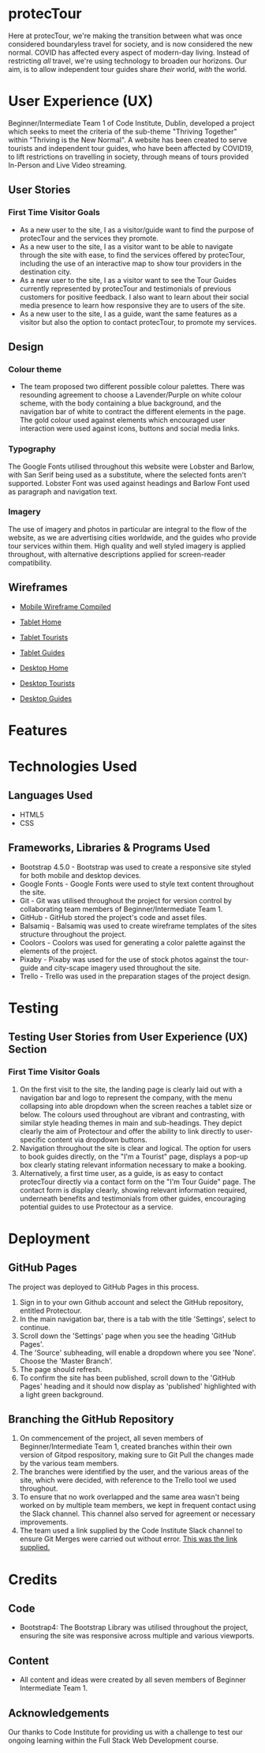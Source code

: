 # protecTour

Here at protecTour, we're making the transition between what was once considered boundaryless travel for society, and is now considered the new normal. COVID has
affected every aspect of modern-day living. Instead of restricting _all_ travel, we're using technology to broaden our horizons. Our aim, is to allow independent
tour guides share _their_ world, _with_ the world.

# User Experience (UX)

Beginner/Intermediate Team 1 of Code Institute, Dublin, developed a project which seeks to meet the criteria of the sub-theme "Thriving Together" within "Thriving is the New Normal".
A website has been created to serve tourists and independent tour guides, who have been affected by COVID19, to lift restrictions on travelling in society, through
means of tours provided In-Person and Live Video streaming.

## User Stories

### First Time Visitor Goals

* As a new user to the site, I as a visitor/guide want to find the purpose of protecTour and the services they promote.
* As a new user to the site, I as a visitor want to be able to navigate through the site with ease, to find the services offered by protecTour, including the use of an interactive map
  to show tour providers in the destination city.  
* As a new user to the site, I as a visitor want to see the Tour Guides currently represented by protecTour and testimonials of previous customers for positive feedback. I also
  want to learn about their social media presence to learn how responsive they are to users of the site.
* As a new user to the site, I as a guide, want the same features as a visitor but also the option to contact protecTour, to promote my services.
## Design

### Colour theme

* The team proposed two different possible colour palettes. There was resounding agreement to choose a Lavender/Purple on white colour scheme, with the body
containing a blue background, and the navigation bar of white to contract the different elements in the page. The gold colour used against elements which encouraged
user interaction were used against icons, buttons and social media links.

### Typography

The Google Fonts utilised throughout this website were Lobster and Barlow, with San Serif being used as a substitute, where the selected fonts aren't supported.
Lobster Font was used against headings and Barlow Font used as paragraph and navigation text.

### Imagery

The use of imagery and photos in particular are integral to the flow of the website, as we are advertising cities worldwide, and the guides who provide tour services
within them. High quality and well styled imagery is applied throughout, with alternative descriptions applied for screen-reader compatibility.

## Wireframes

* [Mobile Wireframe Compiled](/workspace/Protectour/mobile-wireframe.jpg)

* [Tablet Home](/workspace/wf-tablet-home.jpg)
* [Tablet Tourists](/workspace/wf-tablet-tourists.jpg)
* [Tablet Guides](/workspace/wf-tablet-guides.jpg)

* [Desktop Home](/workspace/Protectour/desktop-home.jpg) 
* [Desktop Tourists](/workspace/Protectour/desktop-home.jpg)
* [Desktop Guides](/workspace/Protectour/desktop-home.jpg)

# Features

# Technologies Used
## Languages Used

* HTML5
* CSS

## Frameworks, Libraries & Programs Used

* Bootstrap 4.5.0 - Bootstrap was used to create a responsive site styled for both mobile and desktop devices.
* Google Fonts - Google Fonts were used to style text content throughout the site.
* Git - Git was utilised throughout the project for version control by collaborating team members of Beginner/Intermediate Team 1.
* GitHub - GitHub stored the project's code and asset files.
* Balsamiq - Balsamiq was used to create wireframe templates of the sites structure throughout the project.
* Coolors - Coolors was used for generating a color palette against the elements of the project.
* Pixaby - Pixaby was used for the use of stock photos against the tour-guide and city-scape imagery used throughout the site.
* Trello - Trello was used in the preparation stages of the project design.

# Testing

## Testing User Stories from User Experience (UX) Section

### First Time Visitor Goals
1. On the first visit to the site, the landing page is clearly laid out with a navigation bar and logo to represent the company, with the menu collapsing into able
dropdown when the screen reaches a tablet size or below. The colours used throughout are vibrant and contrasting, with similar style heading themes in main and sub-headings.
They depict clearly the aim of Protectour and offer the ability to link directly to user-specific content via dropdown buttons.
2. Navigation throughout the site is clear and logical. The option for users to book guides directly, on the "I'm a Tourist" page, displays a pop-up box clearly stating relevant
information necessary to make a booking.
3. Alternatively, a first time user, as a guide, is as easy to contact protecTour directly via a contact form on the "I'm Tour Guide" page. The contact form is display clearly,
showing relevant information required, underneath benefits and testimonials from other guides, encouraging potential guides to use Protectour as a service.

# Deployment

## GitHub Pages

The project was deployed to GitHub Pages in this process.

1. Sign in to your own Github account and select the GitHub repository, entitled Protectour.
2. In the main navigation bar, there is a tab with the title 'Settings', select to continue.
3. Scroll down the 'Settings' page when you see the heading 'GitHub Pages'.
4. The 'Source' subheading, will enable a dropdown where you see 'None'. Choose the 'Master Branch'.
5. The page should refresh.
6. To confirm the site has been published, scroll down to the 'GitHub Pages' heading and it should now display as 'published' highlighted with a light green background.

## Branching the GitHub Repository

1. On commencement of the project, all seven members of Beginner/Intermediate Team 1, created branches within their own version of Gitpod respository, making
sure to Git Pull the changes made by the various team members.
2. The branches were identified by the user, and the various areas of the site, which were decided, with reference to the Trello tool we used throughout.
3. To ensure that no work overlapped and the same area wasn't being worked on by multiple team members, we kept in frequent
contact using the Slack channel. This channel also served for agreement or necessary improvements.
4. The team used a link supplied by the Code Institute Slack channel to ensure Git Merges were carried out without error. [This was the link supplied.](https://buildingsoftwareproducts.com/using-git-in-a-team/)

# Credits

## Code

* Bootstrap4: The Bootstrap Library was utilised throughout the project, ensuring the site was responsive across multiple and various viewports.

## Content

* All content and ideas were created by all seven members of Beginner Intermediate Team 1.

## Acknowledgements

Our thanks to Code Institute for providing us with a challenge to test our ongoing learning within the 
Full Stack Web Development course.